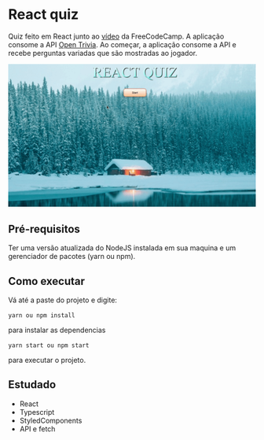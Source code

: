 # React quiz

Quiz feito em React junto ao [vídeo](https://www.youtube.com/watch?v=F2JCjVSZlG0) da FreeCodeCamp. A aplicação consome a API [Open Trivia](https://opentdb.com/). Ao começar, a aplicação consome a API e recebe perguntas variadas que são mostradas ao jogador.


<p align="center">
  <img src="/demo/react-quiz.gif" />
</p>

## Pré-requisitos
Ter uma versão atualizada do NodeJS instalada em sua maquina e um gerenciador de pacotes (yarn ou npm).

## Como executar
Vá até a paste do projeto e digite:
```
yarn ou npm install
```
para instalar as dependencias
```
yarn start ou npm start
```
para executar o projeto.
## Estudado
* React
* Typescript
* StyledComponents
* API e fetch

